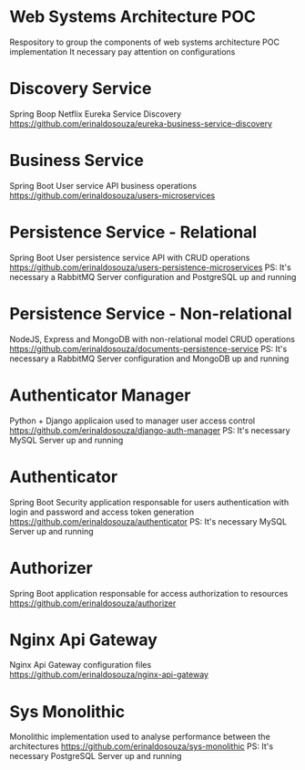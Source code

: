 # Web Systems Architecture POC
Respository to group the components of web systems architecture POC implementation
It necessary pay attention on configurations

# Discovery Service
Spring Boop Netflix Eureka Service Discovery
https://github.com/erinaldosouza/eureka-business-service-discovery

# Business Service
Spring Boot User service API business operations
https://github.com/erinaldosouza/users-microservices

# Persistence Service - Relational
Spring Boot User persistence service API with CRUD operations
https://github.com/erinaldosouza/users-persistence-microservices
PS: It's necessary a RabbitMQ Server configuration and PostgreSQL up and running

# Persistence Service - Non-relational
NodeJS, Express and MongoDB with non-relational model CRUD operations
https://github.com/erinaldosouza/documents-persistence-service
PS: It's necessary a RabbitMQ Server configuration and MongoDB up and running

# Authenticator Manager
Python + Django applicaion used to manager user access control
https://github.com/erinaldosouza/django-auth-manager
PS: It's necessary MySQL Server up and running

# Authenticator
Spring Boot Security application responsable for users authentication with login and password and  access token generation
https://github.com/erinaldosouza/authenticator
PS: It's necessary MySQL Server up and running

# Authorizer
Spring Boot application responsable for access authorization to resources
https://github.com/erinaldosouza/authorizer

# Nginx Api Gateway
Nginx Api Gateway configuration files
https://github.com/erinaldosouza/nginx-api-gateway

# Sys Monolithic
Monolithic implementation used to analyse performance between the architectures
https://github.com/erinaldosouza/sys-monolithic
PS: It's necessary PostgreSQL Server up and running





